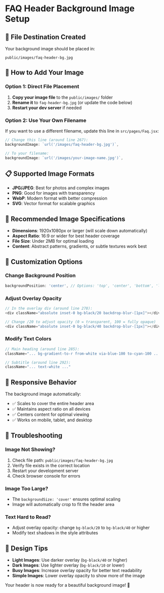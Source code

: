 # FAQ Header Background Image Setup

## 📁 **File Destination Created**

Your background image should be placed in:
```
public/images/faq-header-bg.jpg
```

## 🚀 **How to Add Your Image**

### **Option 1: Direct File Placement**
1. **Copy your image file** to the `public/images/` folder
2. **Rename it** to `faq-header-bg.jpg` (or update the code below)
3. **Restart your dev server** if needed

### **Option 2: Use Your Own Filename**
If you want to use a different filename, update this line in `src/pages/Faq.jsx`:

```javascript
// Change this line (around line 267):
backgroundImage: `url('/images/faq-header-bg.jpg')`,

// To your filename:
backgroundImage: `url('/images/your-image-name.jpg')`,
```

## 📋 **Supported Image Formats**

- **JPG/JPEG**: Best for photos and complex images
- **PNG**: Good for images with transparency
- **WebP**: Modern format with better compression
- **SVG**: Vector format for scalable graphics

## 🎯 **Recommended Image Specifications**

- **Dimensions**: 1920x1080px or larger (will scale down automatically)
- **Aspect Ratio**: 16:9 or wider for best header coverage
- **File Size**: Under 2MB for optimal loading
- **Content**: Abstract patterns, gradients, or subtle textures work best

## 🔧 **Customization Options**

### **Change Background Position**
```javascript
backgroundPosition: 'center', // Options: 'top', 'center', 'bottom', 'left', 'right'
```

### **Adjust Overlay Opacity**
```javascript
// In the overlay div (around line 278):
<div className="absolute inset-0 bg-black/20 backdrop-blur-[1px]"></div>

// Change /20 to adjust opacity (0 = transparent, 100 = fully opaque)
<div className="absolute inset-0 bg-black/40 backdrop-blur-[1px]"></div>
```

### **Modify Text Colors**
```javascript
// Main heading (around line 285):
className="... bg-gradient-to-r from-white via-blue-100 to-cyan-100 ..."

// Subtitle (around line 292):
className="... text-white ..."
```

## 📱 **Responsive Behavior**

The background image automatically:
- ✅ Scales to cover the entire header area
- ✅ Maintains aspect ratio on all devices
- ✅ Centers content for optimal viewing
- ✅ Works on mobile, tablet, and desktop

## 🚨 **Troubleshooting**

### **Image Not Showing?**
1. Check file path: `public/images/faq-header-bg.jpg`
2. Verify file exists in the correct location
3. Restart your development server
4. Check browser console for errors

### **Image Too Large?**
- The `backgroundSize: 'cover'` ensures optimal scaling
- Image will automatically crop to fit the header area

### **Text Hard to Read?**
- Adjust overlay opacity: change `bg-black/20` to `bg-black/40` or higher
- Modify text shadows in the style attributes

## 🎨 **Design Tips**

- **Light Images**: Use darker overlay (`bg-black/40` or higher)
- **Dark Images**: Use lighter overlay (`bg-black/10` or lower)
- **Busy Images**: Increase overlay opacity for better text readability
- **Simple Images**: Lower overlay opacity to show more of the image

Your header is now ready for a beautiful background image! 🎉
